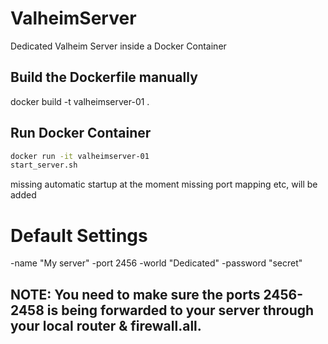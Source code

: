 # ValheimServer
Dedicated Valheim Server inside a Docker Container

## Build the Dockerfile manually
docker build -t valheimserver-01 .     

## Run Docker Container
```bash  
docker run -it valheimserver-01
start_server.sh
``` 
missing automatic startup at the moment
missing port mapping etc, will be added 


# Default Settings

-name "My server" 
-port 2456 
-world "Dedicated" 
-password "secret"

## NOTE: You need to make sure the ports 2456-2458 is being forwarded to your server through your local router & firewall.all.
